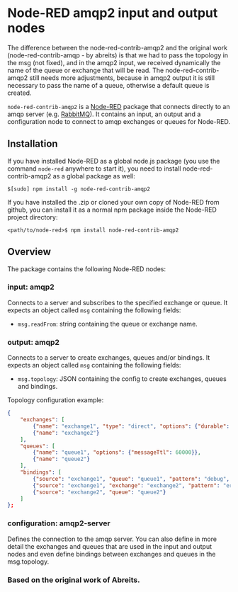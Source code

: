 Node-RED amqp2 input and output nodes
====================================

The difference between the node-red-contrib-amqp2 and the original work (node-red-contrib-amqp - by abreits) is that we had to pass the topology in the msg (not fixed), and in the amqp2 input, we received dynamically the name of the queue or exchange that will be read. The node-red-contrib-amqp2 still needs more adjustments, because in amqp2 output it is still necessary to pass the name of a queue, otherwise a default queue is created.

`node-red-contrib-amqp2` is a [Node-RED](http://nodered.org/docs/creating-nodes/packaging.html) package that connects directly to an amqp server (e.g. [RabbitMQ](https://www.rabbitmq.com/)). It contains an input, an output and a configuration node to connect to amqp exchanges or queues for Node-RED.

## Installation     <a name="installation"></a>

If you have installed Node-RED as a global node.js package (you use the command `node-red` anywhere to start it), you need to install
node-red-contrib-amqp2 as a global package as well:

```
$[sudo] npm install -g node-red-contrib-amqp2
```

If you have installed the .zip or cloned your own copy of Node-RED from github, you can install it as a normal npm package inside the Node-RED project directory:

```
<path/to/node-red>$ npm install node-red-contrib-amqp2
```

## Overview     <a name="overview"></a>

The package contains the following Node-RED nodes:

### input: amqp2

Connects to a server and subscribes to the specified exchange or queue. It expects an object called
`msg` containing the following fields:
- `msg.readFrom`: string containing the queue or exchange name.

### output: amqp2

Connects to a server to create exchanges, queues and/or bindings. It expects an object called
`msg` containing the following fields:
- `msg.topology`: JSON containing the config to create exchanges, queues and bindings.

Topology configuration example:

```JSON
{
    "exchanges": [
        {"name": "exchange1", "type": "direct", "options": {"durable": false}},
        {"name": "exchange2"}
    ],
    "queues": [
        {"name": "queue1", "options": {"messageTtl": 60000}},
        {"name": "queue2"}
    ],
    "bindings": [
        {"source": "exchange1", "queue": "queue1", "pattern": "debug", "args": {}},
        {"source": "exchange1", "exchange": "exchange2", "pattern": "error"},
        {"source": "exchange2", "queue": "queue2"}
    ]
};
```

### configuration: amqp2-server

Defines the connection to the amqp server. You can also define in more detail the exchanges and queues that are used in the input and output nodes and even define bindings between exchanges and queues in the msg.topology.

### Based on the original work of Abreits.
